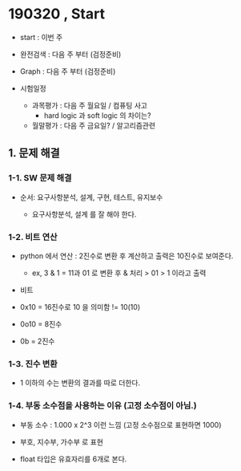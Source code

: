 # 190320 , Start

- start : 이번 주 

  

- 완전검색 : 다음 주 부터 (검정준비)

- Graph : 다음 주 부터 (검정준비)



- 시험일정
  - 과목평가 : 다음 주 월요일 / 컴퓨팅 사고
    - hard logic 과 soft logic 의 차이는?
  - 월말평가 : 다음 주 금요일? / 알고리즘관련



## 1.  문제 해결

### 1-1. SW 문제 해결

- 순서: 요구사항분석, 설계, 구현, 테스트, 유지보수

  - 요구사항분석, 설계 를 잘 해야 한다.

  

### 1-2. 비트 연산

- python 에서 연산 : 2진수로 변환 후 계산하고 출력은 10진수로 보여준다.
  - ex, 3 & 1 = 11과 01 로 변환 후 & 처리 > 01 > 1 이라고 출력



- 비트 
- 0x10 = 16진수로 10 을 의미함  != 10(10)
- 0o10 = 8진수
- 0b = 2진수



### 1-3. 진수 변환

- 1 이하의 수는 변환의 결과를 따로 더한다.



### 1-4. 부동 소수점을 사용하는 이유 (고정 소수점이 아님.)

- 부동 소수 : 1.000 x 2^3 이런 느낌 (고정 소수점으로 표현하면 1000)

- 부호, 지수부, 가수부 로 표현

- float 타입은 유효자리를 6개로 본다.





















